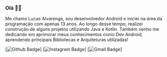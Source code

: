 ### Olá ✌🏻

Me chamo Lucas Alvarenga, sou desenvolvedor Android e iniciei na área da programação com apenas 13 anos. Ao longo desse tempo, realizei construção de alguns projetos utilizando Java e Kotlin. Também venho me dedicando em aprimorar meus conhecimentos como Dev Android, aprendendo principais Bibliotecas e Arquiteturas utilizadas!

[![Github Badge](https://img.shields.io/badge/-Github-000?style=flat-square&logo=Github&logoColor=white&link=https://github.com/Alvarenga-Dev)]
[![Instagram Badge](https://img.shields.io/badge/-Instagram-FF5976?style=flat-square&logo=Instagram&logoColor=white&link=https://www.instagram.com/alvarenga.dev/)]
[![Gmail Badge](https://img.shields.io/badge/-Gmail-c14438?style=flat-square&logo=Gmail&logoColor=white&link=mailto:llucasallvarenga@gmail.com)]

<!--
- 🎈 Criador de conteúdo no instagram: [@Alvarenga.dev](https://www.instagram.com/alvarenga.dev/)
- 🙋🏻‍♂️ Meu LinkedIn: [Lucas Alvarenga](https://www.linkedin.com/in/llucasallvarenga/)
- 📪 E-mail de contato: llucasallvarenga@gmail.com
-->
